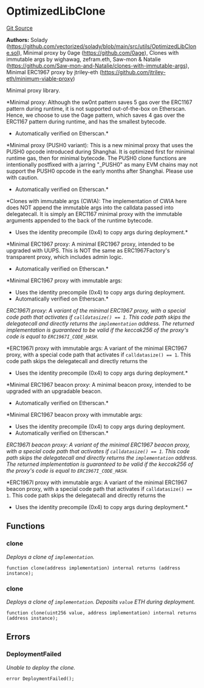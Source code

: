 # OptimizedLibClone
[Git Source](https://github.com/VerisLabs/KAM/blob/bbd875989135c7d3f313fa3fcc61e94d6afb4346/src/libraries/OptimizedLibClone.sol)

**Authors:**
Solady (https://github.com/vectorized/solady/blob/main/src/utils/OptimizedLibClone.sol), Minimal proxy by 0age (https://github.com/0age), Clones with immutable args by wighawag, zefram.eth, Saw-mon & Natalie
(https://github.com/Saw-mon-and-Natalie/clones-with-immutable-args), Minimal ERC1967 proxy by jtriley-eth (https://github.com/jtriley-eth/minimum-viable-proxy)

Minimal proxy library.

*Minimal proxy:
Although the sw0nt pattern saves 5 gas over the ERC1167 pattern during runtime,
it is not supported out-of-the-box on Etherscan. Hence, we choose to use the 0age pattern,
which saves 4 gas over the ERC1167 pattern during runtime, and has the smallest bytecode.
- Automatically verified on Etherscan.*

*Minimal proxy (PUSH0 variant):
This is a new minimal proxy that uses the PUSH0 opcode introduced during Shanghai.
It is optimized first for minimal runtime gas, then for minimal bytecode.
The PUSH0 clone functions are intentionally postfixed with a jarring "_PUSH0" as
many EVM chains may not support the PUSH0 opcode in the early months after Shanghai.
Please use with caution.
- Automatically verified on Etherscan.*

*Clones with immutable args (CWIA):
The implementation of CWIA here does NOT append the immutable args into the calldata
passed into delegatecall. It is simply an ERC1167 minimal proxy with the immutable arguments
appended to the back of the runtime bytecode.
- Uses the identity precompile (0x4) to copy args during deployment.*

*Minimal ERC1967 proxy:
A minimal ERC1967 proxy, intended to be upgraded with UUPS.
This is NOT the same as ERC1967Factory's transparent proxy, which includes admin logic.
- Automatically verified on Etherscan.*

*Minimal ERC1967 proxy with immutable args:
- Uses the identity precompile (0x4) to copy args during deployment.
- Automatically verified on Etherscan.*

*ERC1967I proxy:
A variant of the minimal ERC1967 proxy, with a special code path that activates
if `calldatasize() == 1`. This code path skips the delegatecall and directly returns the
`implementation` address. The returned implementation is guaranteed to be valid if the
keccak256 of the proxy's code is equal to `ERC1967I_CODE_HASH`.*

*ERC1967I proxy with immutable args:
A variant of the minimal ERC1967 proxy, with a special code path that activates
if `calldatasize() == 1`. This code path skips the delegatecall and directly returns the
- Uses the identity precompile (0x4) to copy args during deployment.*

*Minimal ERC1967 beacon proxy:
A minimal beacon proxy, intended to be upgraded with an upgradable beacon.
- Automatically verified on Etherscan.*

*Minimal ERC1967 beacon proxy with immutable args:
- Uses the identity precompile (0x4) to copy args during deployment.
- Automatically verified on Etherscan.*

*ERC1967I beacon proxy:
A variant of the minimal ERC1967 beacon proxy, with a special code path that activates
if `calldatasize() == 1`. This code path skips the delegatecall and directly returns the
`implementation` address. The returned implementation is guaranteed to be valid if the
keccak256 of the proxy's code is equal to `ERC1967I_CODE_HASH`.*

*ERC1967I proxy with immutable args:
A variant of the minimal ERC1967 beacon proxy, with a special code path that activates
if `calldatasize() == 1`. This code path skips the delegatecall and directly returns the
- Uses the identity precompile (0x4) to copy args during deployment.*


## Functions
### clone

*Deploys a clone of `implementation`.*


```solidity
function clone(address implementation) internal returns (address instance);
```

### clone

*Deploys a clone of `implementation`.
Deposits `value` ETH during deployment.*


```solidity
function clone(uint256 value, address implementation) internal returns (address instance);
```

## Errors
### DeploymentFailed
*Unable to deploy the clone.*


```solidity
error DeploymentFailed();
```

